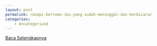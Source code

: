 ```yaml
---
layout: post
permalink: /mimpi-bertemu-ibu-yang-sudah-meninggal-dan-berbicara/
categories:
    - Uncategorized
---
```


[Baca Selengkapnya](/04)